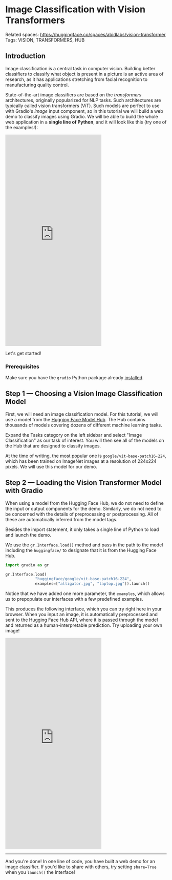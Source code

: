 # Image Classification with Vision Transformers

Related spaces: https://huggingface.co/spaces/abidlabs/vision-transformer
Tags: VISION, TRANSFORMERS, HUB

## Introduction

Image classification is a central task in computer vision. Building better classifiers to classify what object is present in a picture is an active area of research, as it has applications stretching from facial recognition to manufacturing quality control.

State-of-the-art image classifiers are based on the _transformers_ architectures, originally popularized for NLP tasks. Such architectures are typically called vision transformers (ViT). Such models are perfect to use with Gradio's _image_ input component, so in this tutorial we will build a web demo to classify images using Gradio. We will be able to build the whole web application in a **single line of Python**, and it will look like this (try one of the examples!):

<iframe src="https://abidlabs-vision-transformer.hf.space" frameBorder="0" height="660" title="Gradio app" class="container p-0 flex-grow space-iframe" allow="accelerometer; ambient-light-sensor; autoplay; battery; camera; document-domain; encrypted-media; fullscreen; geolocation; gyroscope; layout-animations; legacy-image-formats; magnetometer; microphone; midi; oversized-images; payment; picture-in-picture; publickey-credentials-get; sync-xhr; usb; vr ; wake-lock; xr-spatial-tracking" sandbox="allow-forms allow-modals allow-popups allow-popups-to-escape-sandbox allow-same-origin allow-scripts allow-downloads"></iframe>

Let's get started!

### Prerequisites

Make sure you have the `gradio` Python package already [installed](/getting_started).

## Step 1 — Choosing a Vision Image Classification Model

First, we will need an image classification model. For this tutorial, we will use a model from the [Hugging Face Model Hub](https://huggingface.co/models?pipeline_tag=image-classification). The Hub contains thousands of models covering dozens of different machine learning tasks.

Expand the Tasks category on the left sidebar and select "Image Classification" as our task of interest. You will then see all of the models on the Hub that are designed to classify images.

At the time of writing, the most popular one is `google/vit-base-patch16-224`, which has been trained on ImageNet images at a resolution of 224x224 pixels. We will use this model for our demo.

## Step 2 — Loading the Vision Transformer Model with Gradio

When using a model from the Hugging Face Hub, we do not need to define the input or output components for the demo. Similarly, we do not need to be concerned with the details of preprocessing or postprocessing.
All of these are automatically inferred from the model tags.

Besides the import statement, it only takes a single line of Python to load and launch the demo.

We use the `gr.Interface.load()` method and pass in the path to the model including the `huggingface/` to designate that it is from the Hugging Face Hub.

```python
import gradio as gr

gr.Interface.load(
             "huggingface/google/vit-base-patch16-224",
             examples=["alligator.jpg", "laptop.jpg"]).launch()
```

Notice that we have added one more parameter, the `examples`, which allows us to prepopulate our interfaces with a few predefined examples.

This produces the following interface, which you can try right here in your browser. When you input an image, it is automatically preprocessed and sent to the Hugging Face Hub API, where it is passed through the model and returned as a human-interpretable prediction. Try uploading your own image!

<iframe src="https://abidlabs-vision-transformer.hf.space" frameBorder="0" height="660" title="Gradio app" class="container p-0 flex-grow space-iframe" allow="accelerometer; ambient-light-sensor; autoplay; battery; camera; document-domain; encrypted-media; fullscreen; geolocation; gyroscope; layout-animations; legacy-image-formats; magnetometer; microphone; midi; oversized-images; payment; picture-in-picture; publickey-credentials-get; sync-xhr; usb; vr ; wake-lock; xr-spatial-tracking" sandbox="allow-forms allow-modals allow-popups allow-popups-to-escape-sandbox allow-same-origin allow-scripts allow-downloads"></iframe>

---

And you're done! In one line of code, you have built a web demo for an image classifier. If you'd like to share with others, try setting `share=True` when you `launch()` the Interface!
